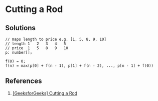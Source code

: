 # Cutting a Rod

## Solutions

```text
// maps length to price e.g. [1, 5, 8, 9, 10]
// length 1   2   3   4   5
// price  1   5   8   9   10
p: number[];

f(0) = 0;
f(n) = max(p[0] + f(n - 1), p[1] + f(n - 2), ..., p[n - 1] + f(0))
```

## References

1. [[GeeksforGeeks] Cutting a Rod](https://www.geeksforgeeks.org/cutting-a-rod-dp-13/)
